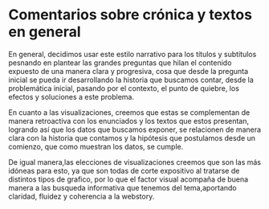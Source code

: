 # Comentarios sobre crónica y textos en general

En general, decidimos usar este estilo narrativo para los títulos y subtítulos pesnando en plantear las grandes preguntas que hilan el contenido expuesto de una manera clara y progresiva, cosa que desde la pregunta inicial se pueda ir desarrollando la historia que buscamos contar, desde la problemática inicial, pasando por el contexto, el punto de quiebre, los efectos y soluciones a este problema.

En cuanto a las visualizaciones, creemos que estas se complementan de manera retroactiva con los enunciados y los textos que estos presentan, logrando así que los datos que buscamos exponer, se relacionen de manera clara con la historia que contamos y la hipótesis que postulamos desde un comienzo, que como muestran los datos, se cumple.

De igual manera,las elecciones de visualizaciones creemos que son las más idóneas para esto, ya que son todas de corte expositivo al tratarse de distintos tipos de grafico, por lo que el factor visual acompaña de buena manera a las busqueda informativa que tenemos del tema,aportando claridad, fluidez y coherencia a la webstory.
